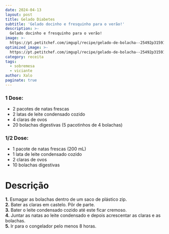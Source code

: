 ```yaml
---
date: 2024-04-13
layout: post
title: Gelado Diabetes
subtitle: 'Gelado docinho e fresquinho para o verão!'
description: >-
  Gelado docinho e fresquinho para o verão!
image: >-
  https://pt.petitchef.com/imgupl/recipe/gelado-de-bolacha--25492p31591.jpg
optimized_image: >-
  https://pt.petitchef.com/imgupl/recipe/gelado-de-bolacha--25492p31591.jpg
category: receita
tags:
  - sobremesa
  - viciante
author: Xalo
paginate: true
---
```

### 1 Dose:

* 2 pacotes de natas frescas  
* 2 latas de leite condensado cozido  
* 4 claras de ovos  
* 20 bolachas digestivas (5 pacotinhos de 4 bolachas)  

### 1/2 Dose:

* 1 pacote de natas frescas (200 mL)  
* 1 lata de leite condensado cozido  
* 2 claras de ovos  
* 10 bolachas digestivas  

# **Descrição**

**1.** Esmagar as bolachas dentro de um saco de plástico zip.  
**2.** Bater as claras em castelo. Pôr de parte.  
**3.** Bater o leite condensado cozido até este ficar cremoso.  
**4.** Juntar as natas ao leite condensado e depois acrescentar as claras e as bolachas.  
**5.** Ir para o congelador pelo menos 8 horas.  
